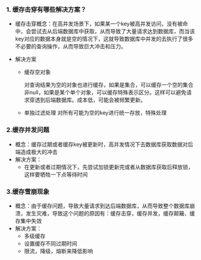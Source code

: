 ### 1. 缓存击穿有哪些解决方案？
-  缓存击穿概念：在高并发场景下，如果某一个key被高并发访问，没有被命中，会尝试去从后端数据库中获取，从而导致了大量请求达到数据库，而当该key对应的数据本身就是空的情况下，这就导致数据库中并发的去执行了很多不必要的查询操作，从而导致巨大冲击和压力。
- 解决方案

    - 缓存空对象
    
        对查询结果为空的对象也进行缓存，如果是集合，可以缓存一个空的集合非null，如果是某个单个对象，可以缓存特殊表示区分。这样可以避免请求穿透到后端数据库。成本低，可能会被频繁更新。
    - 单独过滤处理
        对所有可能为空的key进行统一存放，特殊处理

### 2.缓存并发问题
- 概念：缓存过期或者缓存key被更新时，高并发情况下去数据库获取数据对后端造成极大的冲击
- 解决方案：
    - 在更新或者过期情况下，先尝试加锁更新完或者从数据库获取后释放锁，这样要牺牲一下点等待时间

### 3.缓存雪崩现象
- 概念：由于缓存问题，导致大量请求到达后端数据库，从而导致整个数据库崩溃，发生灾难，导致这个问题的原因有：缓存击穿，缓存并发，缓存颠簸、缓存集中失效
- 解决方案：
    - 多级缓存
    - 设置缓存不同过期时间
    - 限流，降级，熔断来降低影响
